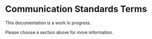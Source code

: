 # Communication Standards Terms
This documentation is a work in progress.

Please choose a section above for more information.
